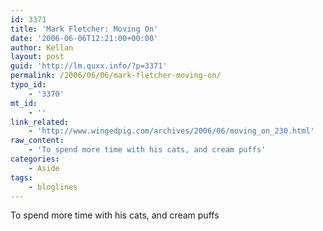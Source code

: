 ```yaml
---
id: 3371
title: 'Mark Fletcher: Moving On'
date: '2006-06-06T12:21:00+00:00'
author: Kellan
layout: post
guid: 'http://lm.quxx.info/?p=3371'
permalink: /2006/06/06/mark-fletcher-moving-on/
typo_id:
    - '3370'
mt_id:
    - ''
link_related:
    - 'http://www.wingedpig.com/archives/2006/06/moving_on_230.html'
raw_content:
    - 'To spend more time with his cats, and cream puffs'
categories:
    - Aside
tags:
    - bloglines
---
```


To spend more time with his cats, and cream puffs